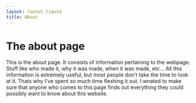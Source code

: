 ```yaml
---
layout: layout.liquid
title: About
---
```


# The **about** page

This is the about page. It consists of information pertaining to the webpage. Stuff like who made it, why it was made, when it was made, etc... All this information is extremely useful, but most people don't take the time to look at it. Thats why I've spent so much time fleshing it out. I wnated to make sure that anyone who comes to this page finds out everything they could possibly want to know about this website.
